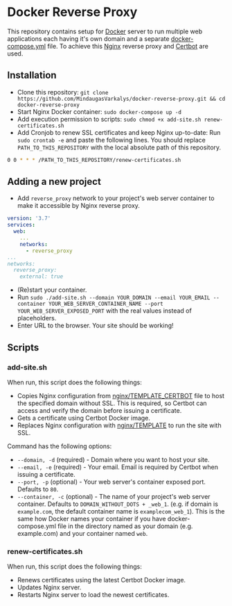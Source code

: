 # Docker Reverse Proxy
This repository contains setup for [Docker](https://www.docker.com/) server to run multiple web applications each having it's own domain and a separate [docker-compose.yml](https://docs.docker.com/compose/) file.
To achieve this [Nginx](https://www.nginx.com/) reverse proxy and [Certbot](https://certbot.eff.org/) are used.

## Installation

- Clone this repository: `git clone https://github.com/MindaugasVarkalys/docker-reverse-proxy.git && cd docker-reverse-proxy`
- Start Nginx Docker container: `sudo docker-compose up -d`
- Add execution permission to scripts: `sudo chmod +x add-site.sh renew-certificates.sh`
- Add Cronjob to renew SSL certificates and keep Nginx up-to-date: Run `sudo crontab -e` and paste the following lines. You should replace `PATH_TO_THIS_REPOSITORY` with the local absolute path of this repository.
```bash
0 0 * * * /PATH_TO_THIS_REPOSITORY/renew-certificates.sh
```

## Adding a new project

- Add `reverse_proxy` network to your project's web server container to make it accessible by Nginx reverse proxy.
```yaml
version: '3.7'
services:
  web:
    ...
    networks:
      - reverse_proxy
...
networks:
  reverse_proxy:
    external: true
``` 
- (Re)start your container.
- Run `sudo ./add-site.sh --domain YOUR_DOMAIN --email YOUR_EMAIL --container YOUR_WEB_SERVER_CONTAINER_NAME --port YOUR_WEB_SERVER_EXPOSED_PORT` with the real values instead of placeholders.
- Enter URL to the browser. Your site should be working!

## Scripts

### add-site.sh  

When run, this script does the following things:

- Copies Nginx configuration from [nginx/TEMPLATE_CERTBOT](/nginx/TEMPLATE_CERTBOT) file to host the specified domain without SSL. This is required, so Certbot can access and verify the domain before issuing a certificate.
- Gets a certificate using Certbot Docker image.
- Replaces Nginx configuration with [nginx/TEMPLATE](/nginx/TEMPLATE) to run the site with SSL.

Command has the following options:
- `--domain, -d` (required) - Domain where you want to host your site.
- `--email, -e` (required) - Your email. Email is required by Certbot when issuing a certificate.
- `--port, -p` (optional) - Your web server's container exposed port. Defaults to `80`.
- `--container, -c` (optional) - The name of your project's web server container. Defaults to `DOMAIN_WITHOUT_DOTS + _web_1`. (e.g. if domain is `example.com`, the default container name is `examplecom_web_1`).
This is the same how Docker names your container if you have docker-compose.yml file in the directory named as your domain (e.g. example.com) and your container named `web`.

### renew-certificates.sh

When run, this script does the following things:
- Renews certificates using the latest Certbot Docker image.
- Updates Nginx server.
- Restarts Nginx server to load the newest certificates.